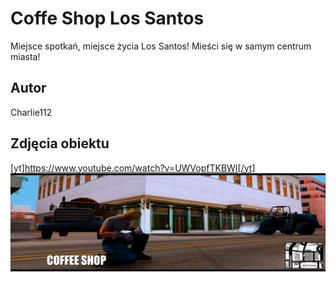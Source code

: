 # Coffe Shop Los Santos
Miejsce spotkań, miejsce życia Los Santos! Mieści się w samym centrum miasta!


## Autor
Charlie112

## Zdjęcia obiektu

[yt]https://www.youtube.com/watch?v=UWVopfTKBWI[/yt]
![Alt text](imgpot.png)